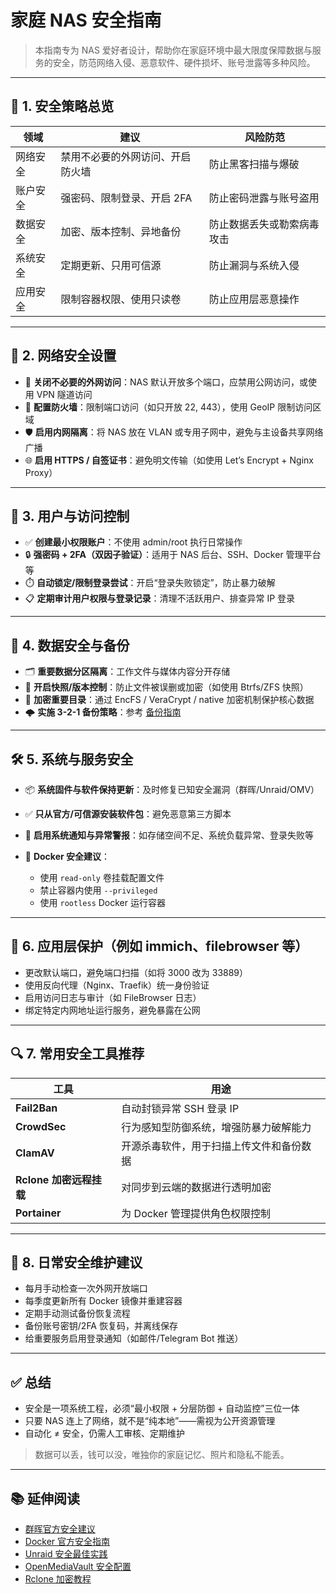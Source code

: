 # 家庭 NAS 安全指南

> 本指南专为 NAS 爱好者设计，帮助你在家庭环境中最大限度保障数据与服务的安全，防范网络入侵、恶意软件、硬件损坏、账号泄露等多种风险。

---

## 🧱 1. 安全策略总览

| 领域   | 建议               | 风险防范          |
| ---- | ---------------- | ------------- |
| 网络安全 | 禁用不必要的外网访问、开启防火墙 | 防止黑客扫描与爆破     |
| 账户安全 | 强密码、限制登录、开启 2FA  | 防止密码泄露与账号盗用   |
| 数据安全 | 加密、版本控制、异地备份     | 防止数据丢失或勒索病毒攻击 |
| 系统安全 | 定期更新、只用可信源       | 防止漏洞与系统入侵     |
| 应用安全 | 限制容器权限、使用只读卷     | 防止应用层恶意操作     |

---

## 🔐 2. 网络安全设置

* 🚫 **关闭不必要的外网访问**：NAS 默认开放多个端口，应禁用公网访问，或使用 VPN 隧道访问
* 🔐 **配置防火墙**：限制端口访问（如只开放 22, 443），使用 GeoIP 限制访问区域
* 🛡️ **启用内网隔离**：将 NAS 放在 VLAN 或专用子网中，避免与主设备共享网络广播
* 🌐 **启用 HTTPS / 自签证书**：避免明文传输（如使用 Let’s Encrypt + Nginx Proxy）

---

## 👤 3. 用户与访问控制

* ✅ **创建最小权限账户**：不使用 admin/root 执行日常操作
* 🔒 **强密码 + 2FA（双因子验证）**：适用于 NAS 后台、SSH、Docker 管理平台等
* ⏱️ **自动锁定/限制登录尝试**：开启“登录失败锁定”，防止暴力破解
* 📋 **定期审计用户权限与登录记录**：清理不活跃用户、排查异常 IP 登录

---

## 🧊 4. 数据安全与备份

* 🗂️ **重要数据分区隔离**：工作文件与媒体内容分开存储
* 🔁 **开启快照/版本控制**：防止文件被误删或加密（如使用 Btrfs/ZFS 快照）
* 🔐 **加密重要目录**：通过 EncFS / VeraCrypt / native 加密机制保护核心数据
* 🌩️ **实施 3-2-1 备份策略**：参考 [备份指南](./nas_backup_guide.md)

---

## 🛠️ 5. 系统与服务安全

* 📦 **系统固件与软件保持更新**：及时修复已知安全漏洞（群晖/Unraid/OMV）
* ✅ **只从官方/可信源安装软件包**：避免恶意第三方脚本
* 🚨 **启用系统通知与异常警报**：如存储空间不足、系统负载异常、登录失败等
* 🧩 **Docker 安全建议**：

  * 使用 `read-only` 卷挂载配置文件
  * 禁止容器内使用 `--privileged`
  * 使用 `rootless` Docker 运行容器

---

## 🧬 6. 应用层保护（例如 immich、filebrowser 等）

* 更改默认端口，避免端口扫描（如将 3000 改为 33889）
* 使用反向代理（Nginx、Traefik）统一身份验证
* 启用访问日志与审计（如 FileBrowser 日志）
* 绑定特定内网地址运行服务，避免暴露在公网

---

## 🔍 7. 常用安全工具推荐

| 工具                 | 用途                   |
| ------------------ | -------------------- |
| **Fail2Ban**       | 自动封锁异常 SSH 登录 IP     |
| **CrowdSec**       | 行为感知型防御系统，增强防暴力破解能力  |
| **ClamAV**         | 开源杀毒软件，用于扫描上传文件和备份数据 |
| **Rclone 加密远程挂载**  | 对同步到云端的数据进行透明加密      |
| **Portainer** | 为 Docker 管理提供角色权限控制  |

---

## 🧠 8. 日常安全维护建议

* 每月手动检查一次外网开放端口
* 每季度更新所有 Docker 镜像并重建容器
* 定期手动测试备份恢复流程
* 备份账号密钥/2FA 恢复码，并离线保存
* 给重要服务启用登录通知（如邮件/Telegram Bot 推送）

---

## ✅ 总结

* 安全是一项系统工程，必须“最小权限 + 分层防御 + 自动监控”三位一体
* 只要 NAS 连上了网络，就不是“纯本地”——需视为公开资源管理
* 自动化 ≠ 安全，仍需人工审核、定期维护

> 数据可以丢，钱可以没，唯独你的家庭记忆、照片和隐私不能丢。

---

## 📚 延伸阅读

* [群晖官方安全建议](https://kb.synology.cn/zh-cn/DSM/tutorial/How_to_secure_Synology_NAS)
* [Docker 官方安全指南](https://docs.docker.com/engine/security/)
* [Unraid 安全最佳实践](https://wiki.unraid.net/Security)
* [OpenMediaVault 安全配置](https://wiki.omv-extras.org/)
* [Rclone 加密教程](https://rclone.org/crypt/)

